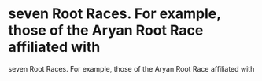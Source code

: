 # seven Root Races. For example, those of the Aryan Root Race affiliated with

seven Root Races. For example, those of the Aryan Root Race affiliated with